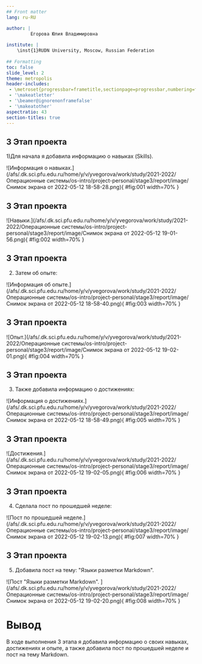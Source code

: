 ```yaml
---
## Front matter
lang: ru-RU

author: |
         Егорова Юлия Владимировна
	
institute: |
	\inst{1}RUDN University, Moscow, Russian Federation
	
## Formatting
toc: false
slide_level: 2
theme: metropolis
header-includes: 
 - \metroset{progressbar=frametitle,sectionpage=progressbar,numbering=fraction}
 - '\makeatletter'
 - '\beamer@ignorenonframefalse'
 - '\makeatother'
aspectratio: 43
section-titles: true
---
```


## 3 Этап проекта 

1)Для начала я добавила информацию о навыках (Skills).

![Информация о навыках.](/afs/.dk.sci.pfu.edu.ru/home/y/v/yvegorova/work/study/2021-2022/Операционные системы/os-intro/project-personal/stage3/report/image/Снимок экрана от 2022-05-12 18-58-28.png){ #fig:001 width=70% }

## 3 Этап проекта

![Навыки.](/afs/.dk.sci.pfu.edu.ru/home/y/v/yvegorova/work/study/2021-2022/Операционные системы/os-intro/project-personal/stage3/report/image/Снимок экрана от 2022-05-12 19-01-56.png){ #fig:002 width=70% }

## 3 Этап проекта

2) Затем об опыте:

![Информация об опыте.](/afs/.dk.sci.pfu.edu.ru/home/y/v/yvegorova/work/study/2021-2022/Операционные системы/os-intro/project-personal/stage3/report/image/Снимок экрана от 2022-05-12 18-58-40.png){ #fig:003 width=70% }

## 3 Этап проекта

![Опыт.](/afs/.dk.sci.pfu.edu.ru/home/y/v/yvegorova/work/study/2021-2022/Операционные системы/os-intro/project-personal/stage3/report/image/Снимок экрана от 2022-05-12 19-02-01.png){ #fig:004 width=70% }

## 3 Этап проекта

3) Также добавила информацию о достижениях:

![Информация о достижениях.](/afs/.dk.sci.pfu.edu.ru/home/y/v/yvegorova/work/study/2021-2022/Операционные системы/os-intro/project-personal/stage3/report/image/Снимок экрана от 2022-05-12 18-58-49.png){ #fig:005 width=70% }

## 3 Этап проекта

![Достижения.](/afs/.dk.sci.pfu.edu.ru/home/y/v/yvegorova/work/study/2021-2022/Операционные системы/os-intro/project-personal/stage3/report/image/Снимок экрана от 2022-05-12 19-02-05.png){ #fig:006 width=70% }

## 3 Этап проекта

4) Сделала пост по прошедшей неделе:

![Пост по прошедшей неделе.](/afs/.dk.sci.pfu.edu.ru/home/y/v/yvegorova/work/study/2021-2022/Операционные системы/os-intro/project-personal/stage3/report/image/Снимок экрана от 2022-05-12 19-02-13.png){ #fig:007 width=70% }

## 3 Этап проекта

5) Добавила пост на тему: "Языки разметки Markdown".

![Пост "Языки разметки Markdown". ](/afs/.dk.sci.pfu.edu.ru/home/y/v/yvegorova/work/study/2021-2022/Операционные системы/os-intro/project-personal/stage3/report/image/Снимок экрана от 2022-05-12 19-02-20.png){ #fig:008 width=70% }

# Вывод

В ходе выполнения 3 этапа я добавила информацию о своих навыках, достижениях и опыте, а также добавила пост по прошедшей неделе и пост на тему Markdown.

